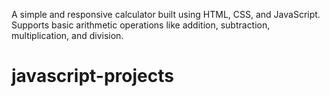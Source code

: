 A simple and responsive calculator built using HTML, CSS, and JavaScript. Supports basic arithmetic operations like addition, subtraction, multiplication, and division.
# javascript-projects
